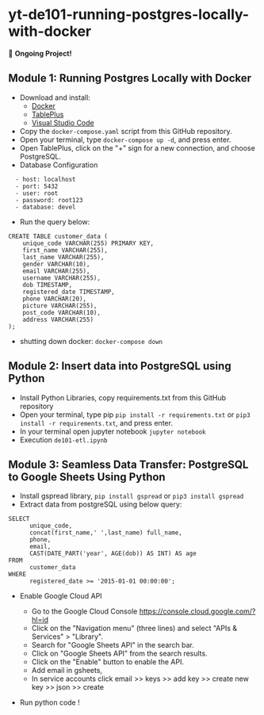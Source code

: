 # yt-de101-running-postgres-locally-with-docker

🚀 **Ongoing Project!**

## Module 1: Running Postgres Locally with Docker
- Download and install:
  - [Docker](https://www.docker.com/products/docker-desktop/)
  - [TablePlus](https://tableplus.com/)
  - [Visual Studio Code](https://code.visualstudio.com/)
- Copy the `docker-compose.yaml` script from this GitHub repository.
- Open your terminal, type `docker-compose up -d`, and press enter.
- Open TablePlus, click on the "+" sign for a new connection, and choose PostgreSQL.
- Database Configuration
```
  - host: localhost
  - port: 5432
  - user: root
  - password: root123
  - database: devel
```
- Run the query below:

```
CREATE TABLE customer_data (
    unique_code VARCHAR(255) PRIMARY KEY,
    first_name VARCHAR(255),
    last_name VARCHAR(255),
    gender VARCHAR(10),
    email VARCHAR(255),
    username VARCHAR(255),
    dob TIMESTAMP,
    registered_date TIMESTAMP,
    phone VARCHAR(20),
    picture VARCHAR(255),
    post_code VARCHAR(10),
    address VARCHAR(255)
);
```
- shutting down docker: ```docker-compose down```

## Module 2: Insert data into PostgreSQL using Python

- Install Python Libraries, copy requirements.txt from this GitHub repository
- Open your terminal, type pip ```pip install -r requirements.txt``` or ```pip3 install -r requirements.txt```, and press enter.
- In your terminal open jupyter notebook ```jupyter notebook```
- Execution ```de101-etl.ipynb```

## Module 3: Seamless Data Transfer: PostgreSQL to Google Sheets Using Python
- Install gspread library, ```pip install gspread``` or ```pip3 install gspread```
- Extract data from postgreSQL using below query:
```
SELECT
      unique_code,
      concat(first_name,' ',last_name) full_name,
      phone,
      email,
      CAST(DATE_PART('year', AGE(dob)) AS INT) AS age
FROM
      customer_data
WHERE
      registered_date >= '2015-01-01 00:00:00'; 
```
- Enable Google Cloud API
  - Go to the Google Cloud Console https://console.cloud.google.com/?hl=id
  - Click on the "Navigation menu" (three lines) and select "APIs & Services" > "Library".
  - Search for "Google Sheets API" in the search bar.
  - Click on "Google Sheets API" from the search results.
  - Click on the "Enable" button to enable the API.
  - Add email in gsheets,
  - In service accounts click email >> keys >> add key >> create new key >> json >> create

- Run python code !
